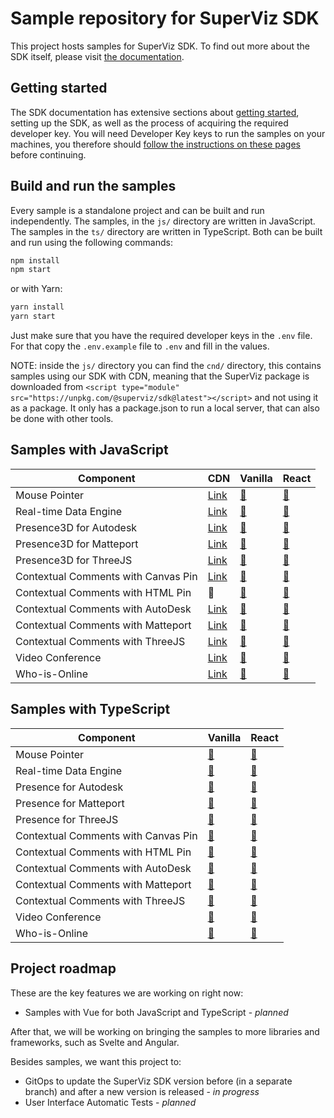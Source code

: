 # Sample repository for SuperViz SDK

This project hosts samples for SuperViz SDK. To find out more about the SDK itself, please visit [the documentation](https://docs.superviz.com/).

## Getting started

The SDK documentation has extensive sections about [getting started](https://docs.superviz.com/getting-started/quickstart), setting up the SDK, as well as the process of acquiring the required developer key. You will need Developer Key keys to run the samples on your machines, you therefore should [follow the instructions on these pages](https://docs.superviz.com/getting-started/setting-account) before continuing.

## Build and run the samples

Every sample is a standalone project and can be built and run independently. The samples, in the `js/` directory are written in JavaScript. The samples in the `ts/` directory are written in TypeScript. Both can be built and run using the following commands:

```bash
npm install
npm start
```

or with Yarn:

```bash
yarn install
yarn start
```

Just make sure that you have the required developer keys in the `.env` file. For that copy the `.env.example` file to `.env` and fill in the values.

NOTE: inside the `js/` directory you can find the `cnd/` directory, this contains samples using our SDK with CDN, meaning that the SuperViz package is downloaded from `<script type="module" src="https://unpkg.com/@superviz/sdk@latest"></script>` and not using it as a package. It only has a package.json to run a local server, that can also be done with other tools.

## Samples with JavaScript

| Component                           | CDN                                             | Vanilla                                           | React                                           |
| ----------------------------------- | ----------------------------------------------- | ------------------------------------------------- | ----------------------------------------------- |
| Mouse Pointer                       | [Link](/js/cdn/mouse-pointers/)                 | [🔗](/js/vanilla/mouse-pointers/)                 | [🔗](/js/react/mouse-pointers/)                 |
| Real-time Data Engine               | [Link](/js/cdn/real-time-data-engine/)          | [🔗](/js/vanilla/realtime-data-engine/)           | [🔗](/js/react/real-time-data-engine/)          |
| Presence3D for Autodesk             | [Link](/js/cdn/autodesk/)                       | [🔗](/js/vanilla/autodesk/)                       | [🔗](/js/react/autodesk/)                       |
| Presence3D for Matteport            | [Link](/js/cdn/matterport/)                     | [🔗](/js/vanilla/matterport/)                     | [🔗](/js/react/matterport/)                     |
| Presence3D for ThreeJS              | [Link](/js/cdn/threejs/)                        | [🔗](/js/vanilla/threejs/)                        | [🔗](/js/react/threejs/)                        |
| Contextual Comments with Canvas Pin | [Link](/js/cdn/contextual-comments-html/)       | [🔗](/js/vanilla/contextual-comments-canvas/)     | [🔗](/js/react/contextual-comments-canvas/)     |
| Contextual Comments with HTML Pin   | 🔄️                                             | [🔗](/js/vanilla/contextual-comments-html/)       | [🔗](/js/react/contextual-comments-html/)       |
| Contextual Comments with AutoDesk   | [Link](/js/cdn/contextual-comments-autodesk/)   | [🔗](/js/vanilla/contextual-comments-autodesk/)   | [🔗](/js/react/contextual-comments-autodesk/)   |
| Contextual Comments with Matteport  | [Link](/js/cdn/contextual-comments-matterport/) | [🔗](/js/vanilla/contextual-comments-matterport/) | [🔗](/js/react/contextual-comments-matterport/) |
| Contextual Comments with ThreeJS    | [Link](/js/cdn/contextual-comments-threejs/)    | [🔗](/js/vanilla/contextual-comments-threejs/)    | [🔗](/js/react/contextual-comments-threejs/)    |
| Video Conference                    | [Link](/js/cdn/video-conference/)               | [🔗](/js/vanilla/video-conference/)               | [🔗](/js/react/video-conference/)               |
| Who-is-Online                       | [Link](/js/cdn/who-is-online/)                  | [🔗](/js/vanilla/who-is-online/)                  | [🔗](/js/react/who-is-online/)                  |

## Samples with TypeScript

| Component                           | Vanilla                                           | React                                           |
| ----------------------------------- | ------------------------------------------------- | ----------------------------------------------- |
| Mouse Pointer                       | [🔗](/ts/vanilla/mouse-pointers/)                 | [🔗](/ts/react/mouse-pointers/)                 |
| Real-time Data Engine               | [🔗](/ts/vanilla/realtime-data-engine/)           | [🔗](/ts/react/real-time-data-engine/)          |
| Presence for Autodesk               | [🔗](/ts/vanilla/autodesk/)                       | [🔗](/ts/react/autodesk/)                       |
| Presence for Matteport              | [🔗](/ts/vanilla/matterport/)                     | [🔗](/ts/react/matterport/)                     |
| Presence for ThreeJS                | [🔗](/ts/vanilla/threejs/)                        | [🔗](/ts/react/threejs/)                        |
| Contextual Comments with Canvas Pin | [🔗](/ts/vanilla/contextual-comments-canvas/)     | [🔗](/ts/react/contextual-comments-html/)       |
| Contextual Comments with HTML Pin   | [🔗](/ts/vanilla/contextual-comments-html/)       | [🔗](/ts/react/contextual-comments-html/)       |
| Contextual Comments with AutoDesk   | [🔗](/ts/vanilla/contextual-comments-autodesk/)   | [🔗](/ts/react/contextual-comments-autodesk/)   |
| Contextual Comments with Matteport  | [🔗](/ts/vanilla/contextual-comments-matterport/) | [🔗](/ts/react/contextual-comments-matterport/) |
| Contextual Comments with ThreeJS    | [🔗](/ts/vanilla/contextual-comments-threejs/)    | [🔗](/ts/react/contextual-comments-threejs/)    |
| Video Conference                    | [🔗](/ts/vanilla/video-conference/)               | [🔗](/ts/react/video-conference/)               |
| Who-is-Online                       | [🔗](/ts/vanilla/who-is-online/)                  | [🔗](/ts/react/who-is-online/)                  |

## Project roadmap

These are the key features we are working on right now:

- Samples with Vue for both JavaScript and TypeScript - _planned_

After that, we will be working on bringing the samples to more libraries and frameworks, such as Svelte and Angular.

Besides samples, we want this project to:

- GitOps to update the SuperViz SDK version before (in a separate branch) and after a new version is released - _in progress_
- User Interface Automatic Tests - _planned_
